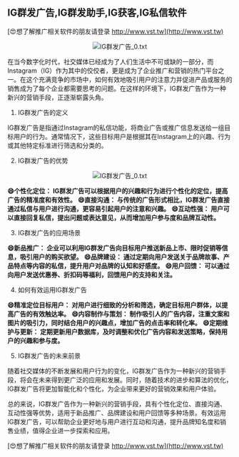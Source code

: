 ## **IG群发广告,IG群发助手,IG获客,IG私信软件**

[😍想了解推广相关软件的朋友请登录 http://www.vst.tw](http://www.vst.tw)

 <center><img src="https://vst.tw/MP4/tuiguang/png/5.png" alt="IG群发广告_0.txt"></center>

在当今数字化时代，社交媒体已经成为了人们生活中不可或缺的一部分，而Instagram（IG）作为其中的佼佼者，更是成为了企业推广和营销的热门平台之一。在这个充满竞争的市场中，如何有效地吸引用户的注意力并促进产品或服务的销售成为了每个企业都需要思考的问题。在这样的环境下，IG群发广告作为一种新兴的营销手段，正逐渐崭露头角。

1. IG群发广告的定义

IG群发广告是指通过Instagram的私信功能，将商业广告或推广信息发送给一组目标用户的行为。通常情况下，这些目标用户是根据其在Instagram上的兴趣、行为或其他特定标准进行筛选和分类的。

2. IG群发广告的优势

 <center><img src="https://vst.tw/MP4/tuiguang/png/0.png" alt="IG群发广告_0.txt"></center>

**😄个性化定位： IG群发广告可以根据用户的兴趣和行为进行个性化的定位，提高广告的精准度和有效性。**
**😄直接沟通： 与传统的广告形式相比，IG群发广告直接通过私信与用户进行沟通，更容易引起用户的注意和兴趣。**
**😄互动性强： 用户可以直接回复私信，提出问题或表达意见，从而增加用户参与度和品牌互动性。**

3. IG群发广告的应用场景

**😄新品推广： 企业可以利用IG群发广告向目标用户推送新品上市、限时促销等信息，吸引用户的购买欲望。**
**😄品牌建设： 通过定期向用户发送关于品牌故事、产品特点等内容的私信，提升用户对品牌的认知和好感度。**
**😄用户回馈： 可以通过向用户发送优惠券、折扣码等福利，回馈用户的支持和关注。**

4. 如何有效运用IG群发广告

**😄精准定位目标用户： 对用户进行细致的分析和筛选，确定目标用户群体，以提高广告的有效触达率。**
**😄内容制作与策划： 制作吸引人的广告内容，注重文案和图片的吸引力，同时结合用户的兴趣点，增加广告的点击率和转化率。**
**😄定期维护与更新： 定期更新用户数据库，及时调整和优化广告内容和发送策略，保持用户的兴趣和参与度。**

5. IG群发广告的未来前景

随着社交媒体的不断发展和用户行为的变化，IG群发广告作为一种新兴的营销手段，将会在未来得到更广泛的应用和发展。同时，随着技术的进步和算法的优化，IG群发广告将更加智能化和个性化，为企业带来更好的营销效果和用户体验。

总的来说，IG群发广告作为一种新兴的营销手段，具有个性化定位、直接沟通、互动性强等优势，适用于新品推广、品牌建设和用户回馈等多种场景。有效运用IG群发广告，可以帮助企业更好地与用户进行互动和沟通，提升品牌知名度和销售业绩，值得企业进一步探索和应用。

[😍想了解推广相关软件的朋友请登录 http://www.vst.tw](http://www.vst.tw)



